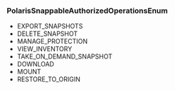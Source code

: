 ### PolarisSnappableAuthorizedOperationsEnum
- EXPORT_SNAPSHOTS
- DELETE_SNAPSHOT
- MANAGE_PROTECTION
- VIEW_INVENTORY
- TAKE_ON_DEMAND_SNAPSHOT
- DOWNLOAD
- MOUNT
- RESTORE_TO_ORIGIN
